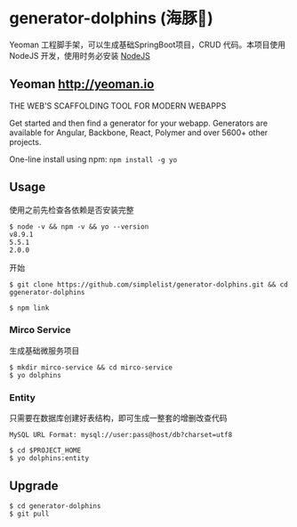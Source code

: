 # generator-dolphins (海豚🐬)

Yeoman 工程脚手架，可以生成基础SpringBoot项目，CRUD 代码。本项目使用 NodeJS 开发，使用时务必安装 [NodeJS](https://nodejs.org)

## Yeoman http://yeoman.io

THE WEB'S SCAFFOLDING TOOL FOR MODERN WEBAPPS

Get started and then find a generator for your webapp. Generators are available for Angular, Backbone, React, Polymer and over 5600+ other projects.

One-line install using npm: `npm install -g yo`

## Usage

使用之前先检查各依赖是否安装完整

```
$ node -v && npm -v && yo --version
v8.9.1
5.5.1
2.0.0
```

开始

```
$ git clone https://github.com/simplelist/generator-dolphins.git && cd ggenerator-dolphins

$ npm link
```

### Mirco Service

生成基础微服务项目

```
$ mkdir mirco-service && cd mirco-service
$ yo dolphins
```

### Entity

只需要在数据库创建好表结构，即可生成一整套的增删改查代码

`MySQL URL Format: mysql://user:pass@host/db?charset=utf8`

```
$ cd $PROJECT_HOME
$ yo dolphins:entity
```

## Upgrade

```
$ cd generator-dolphins
$ git pull
```


